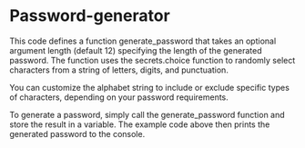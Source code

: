 # Password-generator

This code defines a function generate_password that takes an optional argument length (default 12) specifying the length of the generated password. The function uses the secrets.choice function to randomly select characters from a string of letters, digits, and punctuation.

You can customize the alphabet string to include or exclude specific types of characters, depending on your password requirements.

To generate a password, simply call the generate_password function and store the result in a variable. The example code above then prints the generated password to the console.
